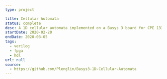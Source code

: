 ```yaml
---
type: project

title: Cellular Automata
status: complete
desc: A 1D cellular automata implemented on a Basys 3 board for CPE 133 final
startDate: 2020-02-20
endDate: 2020-03-05
tags:
  - verilog
  - fpga
  - hdl
url: null
source:
  - https://github.com/Plenglin/Basys3-1D-Cellular-Automata
---
```

